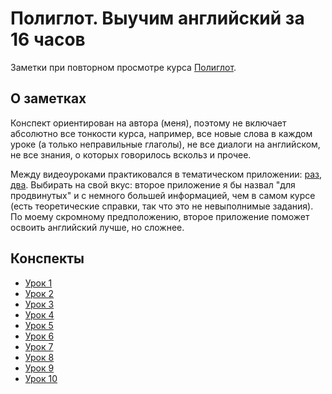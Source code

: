 # Полиглот. Выучим английский за 16 часов
Заметки при повторном просмотре курса [Полиглот](https://www.youtube.com/playlist?list=PL66DIGaegedqtRaxfVsk6vH5dBDuL5w92).

## О заметках
Конспект ориентирован на автора (меня), поэтому не включает абсолютно все тонкости курса, например, все новые слова в каждом уроке (а только неправильные глаголы), не все диалоги на английском, не все знания, о которых говорилось вскольз и прочее.

Между видеоуроками практиковался в тематическом приложении: [раз](https://play.google.com/store/apps/details?id=com.kostosha.poliglot16.full), [два](https://play.google.com/store/apps/details?id=com.axidep.polyglotfull). Выбирать на свой вкус: второе приложение я бы назвал "для продвинутых" и с немного большей информацией, чем в самом курсе (есть теоретические справки, так что это не невыполнимые задания). По моему скромному предположению, второе приложение поможет освоить английский лучше, но сложнее.

## Конспекты
* [Урок 1](./Урок1.md)
* [Урок 2](./Урок2.md)
* [Урок 3](./Урок3.md)
* [Урок 4](./Урок4.md)
* [Урок 5](./Урок5.md)
* [Урок 6](./Урок6.md)
* [Урок 7](./Урок7.md)
* [Урок 8](./Урок8.md)
* [Урок 9](./Урок9.md)
* [Урок 10](./Урок10.md)
